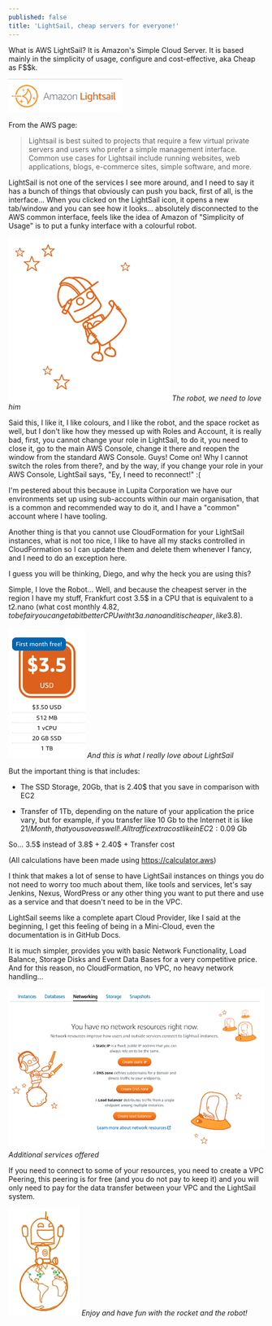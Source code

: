 ```yaml
---
published: false
title: 'LightSail, cheap servers for everyone!'
---
```

What is AWS LightSail? It is Amazon's Simple Cloud Server. It is based mainly in the simplicity of usage, configure and cost-effective, aka Cheap as F$$k.

![image](/images/ls/ls-logo.png)

From the AWS page:

>Lightsail is best suited to projects that require a few virtual private servers and users who prefer a simple management interface. Common use cases for Lightsail include running websites, web applications, blogs, e-commerce sites, simple software, and more.

LightSail is not one of the services I see more around, and I need to say it has a bunch of things that obviously can push you back, first of all, is the interface... When you clicked on the LightSail icon, it opens a new tab/window and you can see how it looks... absolutely disconnected to the AWS common interface, feels like the idea of Amazon of "Simplicity of Usage" is to put a funky interface with a colourful robot.

![image](/images/ls/robot.png)
*The robot, we need to love him*

Said this, I like it, I like colours, and I like the robot, and the space rocket as well, but I don't like how they messed up with Roles and Account, it is really bad, first, you cannot change your role in LightSail, to do it, you need to close it, go to the main AWS Console, change it there and reopen the window from the standard AWS Console. Guys! Come on! Why I cannot switch the roles from there?, and by the way, if you change your role in your AWS Console, LightSail says, "Ey, I need to reconnect!" :(

I'm pestered about this because in Lupita Corporation we have our environments set up using sub-accounts within our main organisation, that is a common and recommended way to do it, and I have a "common" account where I have tooling.

Another thing is that you cannot use CloudFormation for your LightSail instances, what is not too nice, I like to have all my stacks controlled in CloudFormation so I can update them and delete them whenever I fancy, and I need to do an exception here.

I guess you will be thinking, Diego, and why the heck you are using this?

Simple, I love the Robot... Well, and because the cheapest server in the region I have my stuff, Frankfurt cost 3.5$ in a CPU that is equivalent to a t2.nano (what cost monthly 4.82$, to be fair you can get a bit better CPU with t3a.nano and it is cheaper, like 3.8$). 

![image](/images/ls/pricing.png)
*And this is what I really love about LightSail*

But the important thing is that includes:

* The SSD Storage, 20Gb, that is 2.40$ that you save in comparison with EC2 

* Transfer of 1Tb, depending on the nature of your application the price vary, but for example, if you transfer like 10 Gb to the Internet it is like 21$/Month, that you save as well!. All traffic extra cost like in EC2: 0.09$ Gb

So... 3.5$ instead of 3.8$ + 2.40$ + Transfer cost

(All calculations have been made using https://calculator.aws)

I think that makes a lot of sense to have LightSail instances on things you do not need to worry too much about them, like tools and services, let's say Jenkins, Nexus, WordPress or any other thing you want to put there and use as a service and that doesn't need 
to be in the VPC.

LightSail seems like a complete apart Cloud Provider, like I said at the beginning, I get this feeling of being in a Mini-Cloud, even the documentation is in GitHub Docs. 

It is much simpler, provides you with basic Network Functionality, Load Balance, Storage Disks and Event Data Bases for a very competitive price. And for this reason, no CloudFormation, no VPC, no heavy network handling... 

![image](/images/ls/other-options.png)
*Additional services offered*

If you need to connect to some of your resources, you need to create a VPC Peering, this peering is for free (and you do not pay to keep it) and you will only need to pay for the data transfer between your VPC and the LightSail system.

![image](/images/ls/happy-robot.png)
*Enjoy and have fun with the rocket and the robot!*
